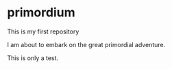 # primordium
This is my first repository 

I am about to embark on the great primordial adventure. 


This is only a test.
